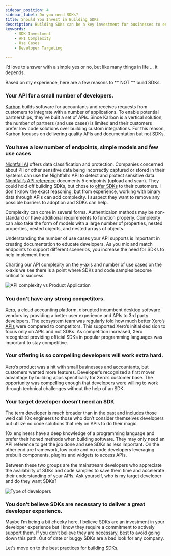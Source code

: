 ```yaml
---
sidebar_position: 4
sidebar_label: Do you need SDKs?
title: Should You Invest in Building SDKs
description: Building SDKs can be a key investment for businesses to engage developers & keep them up-to-date with the latest features. Consider API complexity, use cases & target developers before investing.
keywords: 
    - SDK Investment
    - API Complexity
    - Use Cases
    - Developer Targeting

---
```


<!-- ShareThis BEGIN --><div class="sharethis-inline-share-buttons"></div><!-- ShareThis END -->

I’d love to answer with a simple yes or no, but like many things in life … it depends.

Based on my experience, here are a few reasons to ** NOT ** build SDKs.

### Your API for a small number of developers.

[Karbon](https://developers.karbonhq.com/) builds software for accountants and receives requests from customers to integrate with a number of applications. To enable potential partnerships, they’ve built a set of APIs. Since Karbon is a vertical solution, the number of partners (and use cases) is limited and their customers prefer low code solutions over building custom integrations. For this reason, Karbon focuses on delivering quality APIs and documentation but not SDKs.

### You have a low number of endpoints, simple models and few use cases

[Nightfall AI](https://www.nightfall.ai/) offers data classification and protection. Companies concerned about PII or other sensitive data being incorrectly captured or stored in their systems can use the Nightfall’s API to detect and protect sensitive data. [Nightfall’s API reference](https://docs.nightfall.ai/reference/scanpayloadv3) documents 5 endpoints (upload and scan). They could hold off building SDKs, but chose to [offer SDKs](https://docs.nightfall.ai/docs/intro-nightfall-sdks) to their customers. I don't know the exact reasoning, but from experience, working with binary data through APIs can add complexity. I suspect they want to remove any possible barriers to adoption and SDKs can help.

Complexity can come in several forms. Authenticaion methods may be non-standard or have additional requirements to function properly. Complexity can also take the form of models with a large number of properties, nested properties, nested objects, and nested arrays of objects. 

Understanding the number of use cases your API supports is important in creating documentation to educate developers. As you mix and match endpoints to support different scenerios, you increase the need for SDKs to help implement them.

Charting our API complexity on the y-axis and number of use cases on the x-axis we see there is a point where SDKs and code samples become critical to success.

![API complexity vs Product Application](/img/complexity-vs-application.png)

### You don’t have any strong competitors.

[Xero](https://www.xero.com), a cloud accounting platform, disrupted incumbent desktop software vendors by providing a better user experience and APIs to 3rd party developers. The ecosystem team was regularly told how much better [Xero’s APIs](https://developer.xero.com) were compared to competitors. This supported Xero’s initial decision to focus only on APIs and not SDKs. As competition increased, Xero recognized providing official SDKs in popular programming languages was important to stay competitive.

### Your offering is so compelling developers will work extra hard.

Xero’s product was a hit with small businesses and accountants, but customers wanted more features. Developer’s recognized a first mover advantage by building apps specifically for Xero’s customer base. The opportunity was compelling enough that developers were willing to work through technical challenges without the help of an SDK.

### Your target developer doesn’t need an SDK

The term developer is much broader than in the past and includes those we’d call 10x engineers to those who don’t consider themselves developers but utilize no code solutions that rely on APIs to do their magic. 

10x engineers have a deep knowledge of a programming language and prefer their honed methods when building software. They may only need an API reference to get the job done and see SDKs as less important. On the other end are framework, low code and no code developers leveraging prebuilt components, plugins and widgets to access APIs. 

Between these two groups are the mainstream developers who appreciate the availability of SDKs and code samples to save them time and accelerate their understanding of your APIs.  Ask yourself, who is my target developer and do they want SDKs?  

![Type of developers](/img/types-of-developers.png)

### You don’t believe SDKs are necessary to deliver a great developer experience.

Maybe I’m being a bit cheeky here. I believe SDKs are an investment in your developer experience but I know they require a commitment to actively support them. If you don’t believe they are necessary, best to avoid going down this path. Out of date or buggy SDKs are a bad look for any company.

Let's move on to the best practices for building SDKs.